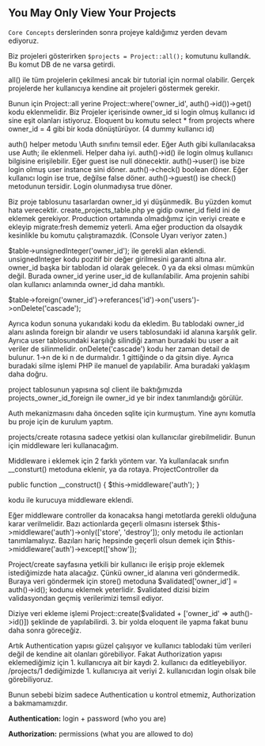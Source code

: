 ## You May Only View Your Projects ##


`Core Concepts` derslerinden sonra projeye kaldığımız yerden devam ediyoruz.

Biz projeleri gösterirken `$projects = Project::all();` komutunu kullandık. Bu komut DB de ne varsa getirdi.

all() ile tüm projelerin çekilmesi ancak bir tutorial için normal olabilir. 
Gerçek projelerde her kullanıcıya kendine ait projeleri göstermek gerekir.

Bunun için Project::all yerine Project::where('owner_id', auth()->id())->get() kodu eklenmelidir.
Biz Projeler içerisinde owner_id si login olmuş kullanıcı id sine eşit olanları istiyoruz.
Eloquent bu komutu select * from projects where owner_id = 4 gibi bir koda dönüştürüyor. (4 dummy kullanıcı id)

auth() helper metodu \Auth sınıfını temsil eder. Eğer Auth gibi kullanılacaksa use Auth; ile eklenmeli. Helper daha iyi.
auth()->id() ile login olmuş kullanıcı bilgisine erişilebilir. Eğer guest ise null dönecektir.
auth()->user() ise bize login olmuş user instance sini döner.
auth()->check() boolean döner. Eğer kullanıcı login ise true, değilse false döner.
auth()->guest() ise check() metodunun tersidir. Login olunmadıysa true döner.

Biz proje tablosunu tasarlardan owner_id yi düşünmedik. Bu yüzden komut hata verecektir.
create_projects_table.php ye gidip owner_id field ini de eklemek gerekiyor.
Production ortamında olmadığımız için veriyi create e ekleyip migrate:fresh dememiz yeterli.
Ama eğer production da olsaydık kesinlikle bu komutu çalıştıramazdık. (Console Uyarı veriyor zaten.)

$table->unsignedInteger('owner_id'); ile gerekli alan eklendi. 
unsignedInteger kodu pozitif bir değer girilmesini garanti altına alır. 
owner_id başka bir tablodan id olarak gelecek. 0 ya da eksi olması mümkün değil.
Burada owner_id yerine user_id de kullanılabilir. Ama projenin sahibi olan kullanıcı anlamında owner_id daha mantıklı.

$table->foreign('owner_id')->referances('id')->on('users')->onDelete('cascade');

Ayrıca kodun sonuna yukarıdaki kodu da ekledim. 
Bu tablodaki owner_id alanı aslında foreign bir alandır ve users tablosundaki id alanına karşılık gelir.
Ayrıca user tablosundaki karşılığı silindiği zaman buradaki bu user a ait veriler de silinmelidir.
onDelete('cascade') kodu her zaman detail de bulunur. 1->n de ki n de durmalıdır. 1 gittiğinde o da gitsin diye.
Ayrıca buradaki silme işlemi PHP ile manuel de yapılabilir. Ama buradaki yaklaşım daha doğru.

project tablosunun yapısına sql client ile baktığımızda projects_owner_id_foreign ile owner_id ye bir index tanımlandığı görülür.

Auth mekanizmasını daha önceden sqlite için kurmuştum. Yine aynı komutla bu proje için de kurulum yaptım.

projects/create rotasına sadece yetkisi olan kullanıcılar girebilmelidir. Bunun için middleware leri kullanacağım.

Middleware i eklemek için 2 farklı yöntem var. Ya kullanılacak sınıfın __consturt() metoduna eklenir, ya da rotaya.
ProjectController da 

public function __construct()
    {
        $this->middleware('auth');
    }
    
kodu ile kurucuya middleware eklendi. 

Eğer middleware controller da konacaksa hangi metotlarda gerekli olduğuna karar verilmelidir.
Bazı actionlarda geçerli olmasını istersek $this->middleware('auth')->only(['store', 'destroy']); only metodu ile actionları tanımlamalıyız.
Bazıları hariç hepsinde geçerli olsun demek için  $this->middleware('auth')->except(['show']);

Project/create sayfasına yetkili bir kullanıcı ile erişip proje eklemek istediğimizde hata alacağız.
Çünkü owner_id alanına veri göndermedik. 
Buraya veri göndermek için store() metoduna $validated['owner_id'] = auth()->id(); kodunu eklemek yeterlidir.
$validated dizisi bizim validasyondan geçmiş verilerimizi temsil ediyor.

Diziye veri ekleme işlemi Project::create($validated + ['owner_id' => auth()->id()]) şeklinde de yapılabilirdi.
3. bir yolda eloquent ile yapma fakat bunu daha sonra göreceğiz.

Artık Authentication yapısı güzel çalışıyor ve kullanıcı tablodaki tüm verileri değil de kendine ait olanları görebiliyor.
Fakat Authorization yapısı eklemediğimiz için 1. kullanıcıya ait bir kaydı 2. kullanıcı da editleyebiliyor.
/projects/1 dediğimizde 1. kullanıcıya ait veriyi 2. kullanıcıdan login olsak bile görebiliyoruz.

Bunun sebebi bizim sadece Authentication u kontrol etmemiz, Authorization a bakmamamızdır.

__Authentication:__ login + password (who you are)
   
__Authorization:__ permissions (what you are allowed to do)
